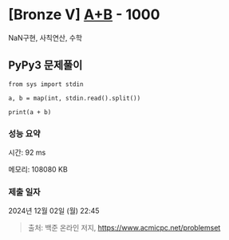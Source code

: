 # [Bronze V] [A+B](https://www.acmicpc.net/problem/1000) - 1000 

NaN구현, 사칙연산, 수학

## PyPy3 문제풀이

```PyPy3
from sys import stdin

a, b = map(int, stdin.read().split())

print(a + b)
```

### 성능 요약

시간: 92 ms

메모리: 108080 KB

### 제출 일자

2024년 12월 02일 (월) 22:45

> 출처: 백준 온라인 저지, https://www.acmicpc.net/problemset 

